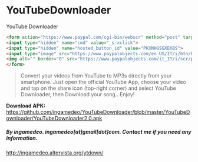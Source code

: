 YouTubeDownloader
=================

YouTube Downloader

```html
<form action="https://www.paypal.com/cgi-bin/webscr" method="post" target="_top">
<input type="hidden" name="cmd" value="_s-xclick">
<input type="hidden" name="hosted_button_id" value="PKXNHGSGXEKBS">
<input type="image" src="https://www.paypalobjects.com/en_US/IT/i/btn/btn_donateCC_LG.gif" border="0" name="submit" alt="PayPal - The safer, easier way to pay online!">
<img alt="" border="0" src="https://www.paypalobjects.com/it_IT/i/scr/pixel.gif" width="1" height="1">
</form>
```

> Convert your videos from YouTube to MP3s directly from your smartphone.
> Just open the official YouTube App, choose your video and tap on the share icon (top-right corner) and select YouTube Downloader, then Download your song...Enjoy!

**Download APK:** https://github.com/ingamedeo/YouTubeDownloader/blob/master/YouTubeDownloader/YouTubeDownloader2.0.apk

##### By ingamedeo. ingamedeo[at]gmail[dot]com. Contact me if you need any information.

http://ingamedeo.altervista.org/ytdown/
